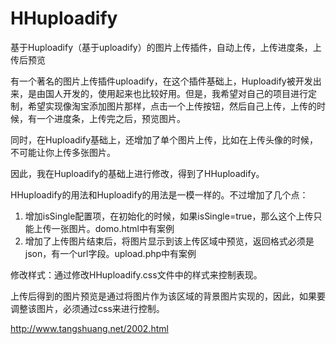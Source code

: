 # HHuploadify
基于Huploadify（基于uploadify）的图片上传插件，自动上传，上传进度条，上传后预览

有一个著名的图片上传插件uploadify，在这个插件基础上，Huploadify被开发出来，是由国人开发的，使用起来也比较好用。但是，我希望对自己的项目进行定制，希望实现像淘宝添加图片那样，点击一个上传按钮，然后自己上传，上传的时候，有一个进度条，上传完之后，预览图片。

同时，在Huploadify基础上，还增加了单个图片上传，比如在上传头像的时候，不可能让你上传多张图片。

因此，我在Huploadify的基础上进行修改，得到了HHuploadify。

HHuploadify的用法和Huploadify的用法是一模一样的。不过增加了几个点：

1. 增加isSingle配置项，在初始化的时候，如果isSingle=true，那么这个上传只能上传一张图片。domo.html中有案例
2. 增加了上传图片结束后，将图片显示到该上传区域中预览，返回格式必须是json，有一个url字段。upload.php中有案例

修改样式：通过修改HHuploadify.css文件中的样式来控制表现。

上传后得到的图片预览是通过将图片作为该区域的背景图片实现的，因此，如果要调整该图片，必须通过css来进行控制。

http://www.tangshuang.net/2002.html
